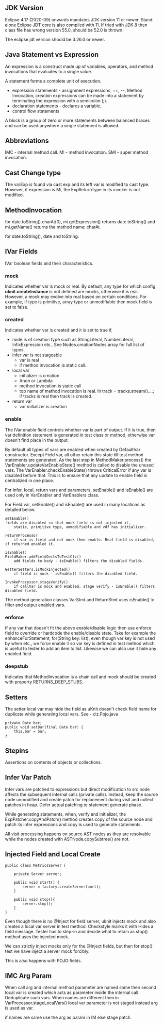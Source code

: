 ## JDK Version

Eclipse 4.17 (2020-09) onwards mandates JDK version 11 or newer. Stand alone Eclipse JDT core is also compiled with 11. If tried with JDK 8 then class file has wrong version 55.0, should be 52.0 is thrown.

The eclipse.jdt version should be 3.26.0 or newer.

## Java Statement vs Expression

An expression is a construct made up of variables, operators, and method invocations that evaluates to a single value. 

A statement forms a complete unit of execution. 

  - expression statements - assignment expressions, ++, --, Method Invocation, creation expressions can be made into a statement by terminating the expression with a semicolon (;).
  - declaration statements - declares a variable.
  - control flow statements

A block is a group of zero or more statements between balanced braces and can be used anywhere a single statement is allowed. 

## Abbreviations

IMC 	- internal method call.
MI 		- method invocation.
SMI 	- super method invocation.

## Cast Change type

The varExp is found via cast exp and its left var is modified to cast type. However, if expression is Mi, the ExpReturnType in its invoker is not modified.

## MethodInvocation

for	date.toString().charAt(0), mi.getExpression() returns date.toString() and mi.getName() returns the method name: charAt.

for	date.toString(), date and toString.
	
## IVar Fields

IVar boolean fields and their characteristics.

### mock

Indicates whether var is mock or real. By default, any type for which config **uknit.createInstance** is not defined are mocks, otherwise it is real. However, a mock may evolve into real based on certain conditions. For example, if type is primitive, array type or unmodifiable then mock field is set to false.

### created

Indicates whether var is created and it is set to true if,

 - node is of creation type such as StringLiteral, NumberLiteral, InfixExpression etc., See Nodes.creationNodes array for full list of types.
 - infer var is not stageable
    - var is real
    - if method invocation is static call.
 - local var
    - initializer is creation
    - Anon or Lambda
    - method invocation is static call
    - top name of method invocation is real. In track = tracks.stream()....; if tracks is real then track is created.
 - return var
    - var initializer is creation

### enable

The IVar.enable field controls whether var is part of output. If it is true, then var definition statement is generated in test class or method, otherwise var doesn't find place in the output.

By default all types of vars are enabled when created by DefaultVar constructor. Except Field var, all other retain this state till test method statements are generated.  As the last step in MethodMaker.process() the VarEnabler.updateVarEnableState() method is called to disable the unused vars. The VarEnabler.checkEnableState() throws CriticalError if any var is disabled before that. This is to ensure that any update to enable field is centralized in one place.

For infer, local, return vars and parameters, setEnable() and isEnable() are used only in VarEnabler and VarEnablers class.

For Field var, setEnable() and isEnable() are used in many locations as detailed below.

    setEnable()
	fields are disabled so that mock field is not injected if, 
		static, primitive type, unmodifiable and vdf has initializer.
	
	returnProcessor
		if var is field and not mock then enable. Real field is disabled, if returned enabled it.

    isEnable()
	FieldMaker.addFieldDeclsToTestClz()
		add fields to body - isEnable() filters the disabled fields.
		
	GetterSetters.isMockInjected()
		if field is mock - isEnable() filters the disabled field.
		
	InvokeProcessor.stageVerify()
		if callVar is mock and enabled, stage verify - isEnable() filters disabled field.

The method generation classes VarStmt and ReturnStmt uses isEnable() to filter and output enabled vars.

### enforce

If any var that doesn't fit the above enable/disable logic then use enforce field to override or hardcode the enable/disable state. Take for example the enhanceForStatement, for(String key: list), even though var key is not used by when etc., we force enable it so var key is defined in test method which is useful to tester to add an item to list. Likewise we can also use it hide any enabled field.

### deepstub

Indicates that MethodInvocation is a chain call and mock should be created with property RETURNS_DEEP_STUBS. 

## Setters

The setter local var may hide the field as uKnit doesn't check field name for duplicate while generating local vars. See - clz.Pojo.java

    private Date bar;
    public void setBar(final Date bar) {
        this.bar = bar;
    }

## Stepins

Assertions on contents of objects or collections.

## Infer Var Patch

Infer vars are patched to expressions but direct modification to src node affects
the subsequent internal calls (private calls). Instead, keep the source node unmodified and create patch for replacement during visit and collect patches in heap. Defer actual patching to statement generate phase.

While generating statements, when, verify and initializer, the ExpPatcher.copyAndPatch() method creates copy of the source node and patch its infer expressions and copy is used to generate statements.

All visit processing happens on source AST nodes as they are resolvable while the nodes created with ASTNode.copySubtree() are not.

## Injected Field and Local Create

	public class MetricsServer {
		
		private Server server;
		
		public void start() {
			server = factory.createServer(port);
		}
		
		public void stop(){
			server.stop();
		}
	}
	
Even though there is no @Inject for field server, uknit injects mock and also creates a local var server in test method. Checkstyle marks it with Hides a field message. Tester has to step-in and decide what to retain as stop() method uses the injected mock.

We can strictly inject mocks only for the @Inject fields, but then for stop() test we have inject a server mock forcibly.

This is also happens with POJO fields.

## IMC Arg Param

When call arg and internal method parameter are named same then second local var is created which acts as parameter inside the internal call. Deduplicate such vars. When names are different then in VarProcessor.stageLocalVars() local var parameter is not staged instead arg is used as var.

if names are same use the arg as param in IM else stage patch.
